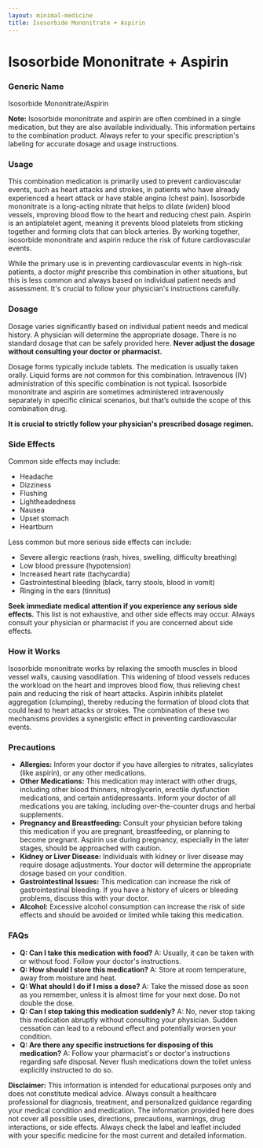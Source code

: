 ```yaml
---
layout: minimal-medicine
title: Isosorbide Mononitrate + Aspirin
---
```


# Isosorbide Mononitrate + Aspirin
### Generic Name
Isosorbide Mononitrate/Aspirin

**Note:**  Isosorbide mononitrate and aspirin are often combined in a single medication, but they are also available individually.  This information pertains to the combination product.  Always refer to your specific prescription's labeling for accurate dosage and usage instructions.

### Usage

This combination medication is primarily used to prevent cardiovascular events, such as heart attacks and strokes, in patients who have already experienced a heart attack or have stable angina (chest pain).  Isosorbide mononitrate is a long-acting nitrate that helps to dilate (widen) blood vessels, improving blood flow to the heart and reducing chest pain. Aspirin is an antiplatelet agent, meaning it prevents blood platelets from sticking together and forming clots that can block arteries.  By working together, isosorbide mononitrate and aspirin reduce the risk of future cardiovascular events.

While the primary use is in preventing cardiovascular events in high-risk patients,  a doctor *might* prescribe this combination in other situations, but this is less common and always based on individual patient needs and assessment.  It's crucial to follow your physician's instructions carefully.


### Dosage

Dosage varies significantly based on individual patient needs and medical history.  A physician will determine the appropriate dosage.  There is no standard dosage that can be safely provided here. **Never adjust the dosage without consulting your doctor or pharmacist.**

Dosage forms typically include tablets.  The medication is usually taken orally.  Liquid forms are not common for this combination. Intravenous (IV) administration of this specific combination is not typical. Isosorbide mononitrate and aspirin are sometimes administered intravenously separately in specific clinical scenarios, but that’s outside the scope of this combination drug.

**It is crucial to strictly follow your physician's prescribed dosage regimen.**


### Side Effects

Common side effects may include:

* Headache
* Dizziness
* Flushing
* Lightheadedness
* Nausea
* Upset stomach
* Heartburn

Less common but more serious side effects can include:

* Severe allergic reactions (rash, hives, swelling, difficulty breathing)
* Low blood pressure (hypotension)
* Increased heart rate (tachycardia)
* Gastrointestinal bleeding (black, tarry stools, blood in vomit)
* Ringing in the ears (tinnitus)


**Seek immediate medical attention if you experience any serious side effects.**  This list is not exhaustive, and other side effects may occur.  Always consult your physician or pharmacist if you are concerned about side effects.


### How it Works

Isosorbide mononitrate works by relaxing the smooth muscles in blood vessel walls, causing vasodilation. This widening of blood vessels reduces the workload on the heart and improves blood flow, thus relieving chest pain and reducing the risk of heart attacks.  Aspirin inhibits platelet aggregation (clumping), thereby reducing the formation of blood clots that could lead to heart attacks or strokes. The combination of these two mechanisms provides a synergistic effect in preventing cardiovascular events.


### Precautions

* **Allergies:** Inform your doctor if you have allergies to nitrates, salicylates (like aspirin), or any other medications.
* **Other Medications:**  This medication may interact with other drugs, including other blood thinners, nitroglycerin, erectile dysfunction medications, and certain antidepressants.  Inform your doctor of all medications you are taking, including over-the-counter drugs and herbal supplements.
* **Pregnancy and Breastfeeding:**  Consult your physician before taking this medication if you are pregnant, breastfeeding, or planning to become pregnant.  Aspirin use during pregnancy, especially in the later stages, should be approached with caution.
* **Kidney or Liver Disease:**  Individuals with kidney or liver disease may require dosage adjustments. Your doctor will determine the appropriate dosage based on your condition.
* **Gastrointestinal Issues:**  This medication can increase the risk of gastrointestinal bleeding.  If you have a history of ulcers or bleeding problems, discuss this with your doctor.
* **Alcohol:**  Excessive alcohol consumption can increase the risk of side effects and should be avoided or limited while taking this medication.



### FAQs

* **Q: Can I take this medication with food?** A:  Usually, it can be taken with or without food. Follow your doctor's instructions.
* **Q: How should I store this medication?** A: Store at room temperature, away from moisture and heat.
* **Q: What should I do if I miss a dose?** A: Take the missed dose as soon as you remember, unless it is almost time for your next dose. Do not double the dose.
* **Q: Can I stop taking this medication suddenly?** A: No, never stop taking this medication abruptly without consulting your physician.  Sudden cessation can lead to a rebound effect and potentially worsen your condition.
* **Q:  Are there any specific instructions for disposing of this medication?**  A: Follow your pharmacist's or doctor's instructions regarding safe disposal.  Never flush medications down the toilet unless explicitly instructed to do so.

**Disclaimer:** This information is intended for educational purposes only and does not constitute medical advice. Always consult a healthcare professional for diagnosis, treatment, and personalized guidance regarding your medical condition and medication.  The information provided here does not cover all possible uses, directions, precautions, warnings, drug interactions, or side effects.  Always check the label and leaflet included with your specific medicine for the most current and detailed information.
